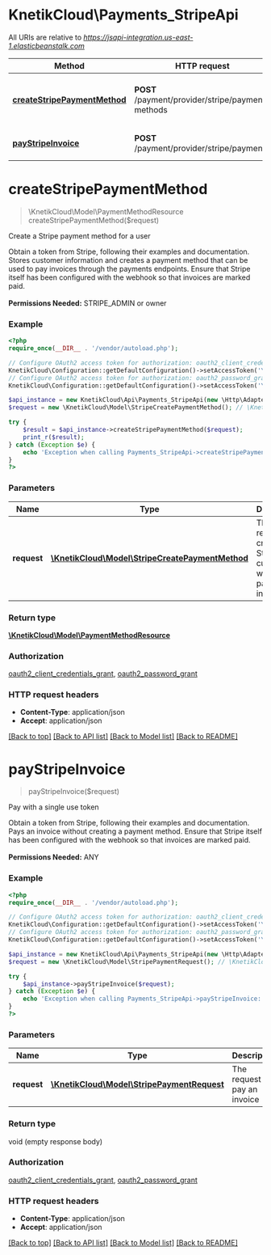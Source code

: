 # KnetikCloud\Payments_StripeApi

All URIs are relative to *https://jsapi-integration.us-east-1.elasticbeanstalk.com*

Method | HTTP request | Description
------------- | ------------- | -------------
[**createStripePaymentMethod**](Payments_StripeApi.md#createStripePaymentMethod) | **POST** /payment/provider/stripe/payment-methods | Create a Stripe payment method for a user
[**payStripeInvoice**](Payments_StripeApi.md#payStripeInvoice) | **POST** /payment/provider/stripe/payments | Pay with a single use token


# **createStripePaymentMethod**
> \KnetikCloud\Model\PaymentMethodResource createStripePaymentMethod($request)

Create a Stripe payment method for a user

Obtain a token from Stripe, following their examples and documentation. Stores customer information and creates a payment method that can be used to pay invoices through the payments endpoints. Ensure that Stripe itself has been configured with the webhook so that invoices are marked paid. <br><br><b>Permissions Needed:</b> STRIPE_ADMIN or owner

### Example
```php
<?php
require_once(__DIR__ . '/vendor/autoload.php');

// Configure OAuth2 access token for authorization: oauth2_client_credentials_grant
KnetikCloud\Configuration::getDefaultConfiguration()->setAccessToken('YOUR_ACCESS_TOKEN');
// Configure OAuth2 access token for authorization: oauth2_password_grant
KnetikCloud\Configuration::getDefaultConfiguration()->setAccessToken('YOUR_ACCESS_TOKEN');

$api_instance = new KnetikCloud\Api\Payments_StripeApi(new \Http\Adapter\Guzzle6\Client());
$request = new \KnetikCloud\Model\StripeCreatePaymentMethod(); // \KnetikCloud\Model\StripeCreatePaymentMethod | The request to create a Stripe customer with payment info

try {
    $result = $api_instance->createStripePaymentMethod($request);
    print_r($result);
} catch (Exception $e) {
    echo 'Exception when calling Payments_StripeApi->createStripePaymentMethod: ', $e->getMessage(), PHP_EOL;
}
?>
```

### Parameters

Name | Type | Description  | Notes
------------- | ------------- | ------------- | -------------
 **request** | [**\KnetikCloud\Model\StripeCreatePaymentMethod**](../Model/StripeCreatePaymentMethod.md)| The request to create a Stripe customer with payment info | [optional]

### Return type

[**\KnetikCloud\Model\PaymentMethodResource**](../Model/PaymentMethodResource.md)

### Authorization

[oauth2_client_credentials_grant](../../README.md#oauth2_client_credentials_grant), [oauth2_password_grant](../../README.md#oauth2_password_grant)

### HTTP request headers

 - **Content-Type**: application/json
 - **Accept**: application/json

[[Back to top]](#) [[Back to API list]](../../README.md#documentation-for-api-endpoints) [[Back to Model list]](../../README.md#documentation-for-models) [[Back to README]](../../README.md)

# **payStripeInvoice**
> payStripeInvoice($request)

Pay with a single use token

Obtain a token from Stripe, following their examples and documentation. Pays an invoice without creating a payment method. Ensure that Stripe itself has been configured with the webhook so that invoices are marked paid. <br><br><b>Permissions Needed:</b> ANY

### Example
```php
<?php
require_once(__DIR__ . '/vendor/autoload.php');

// Configure OAuth2 access token for authorization: oauth2_client_credentials_grant
KnetikCloud\Configuration::getDefaultConfiguration()->setAccessToken('YOUR_ACCESS_TOKEN');
// Configure OAuth2 access token for authorization: oauth2_password_grant
KnetikCloud\Configuration::getDefaultConfiguration()->setAccessToken('YOUR_ACCESS_TOKEN');

$api_instance = new KnetikCloud\Api\Payments_StripeApi(new \Http\Adapter\Guzzle6\Client());
$request = new \KnetikCloud\Model\StripePaymentRequest(); // \KnetikCloud\Model\StripePaymentRequest | The request to pay an invoice

try {
    $api_instance->payStripeInvoice($request);
} catch (Exception $e) {
    echo 'Exception when calling Payments_StripeApi->payStripeInvoice: ', $e->getMessage(), PHP_EOL;
}
?>
```

### Parameters

Name | Type | Description  | Notes
------------- | ------------- | ------------- | -------------
 **request** | [**\KnetikCloud\Model\StripePaymentRequest**](../Model/StripePaymentRequest.md)| The request to pay an invoice | [optional]

### Return type

void (empty response body)

### Authorization

[oauth2_client_credentials_grant](../../README.md#oauth2_client_credentials_grant), [oauth2_password_grant](../../README.md#oauth2_password_grant)

### HTTP request headers

 - **Content-Type**: application/json
 - **Accept**: application/json

[[Back to top]](#) [[Back to API list]](../../README.md#documentation-for-api-endpoints) [[Back to Model list]](../../README.md#documentation-for-models) [[Back to README]](../../README.md)

